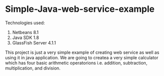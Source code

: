 # Simple-Java-web-service-example

Technologies used:
1. Netbeans 8.1
2. Java SDK 1.8
3. GlassFish Server 4.1.1

This project is just a very simple example of creating web service as well as using it in java application. 
We are going to createa a very simple calculator which has four basic arithmetic operatorions i.e. addition, subtraction, multiplication, and division. 
